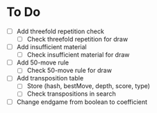 # To Do

- [ ] Add threefold repetition check
  - [ ] Check threefold repetition for draw
- [ ] Add insufficient material
  - [ ] Check insufficient material for draw
- [ ] Add 50-move rule
  - [ ] Check 50-move rule for draw
- [ ] Add transposition table
  - [ ] Store (hash, bestMove, depth, score, type)
  - [ ] Check transpositions in search
- [ ] Change endgame from boolean to coefficient

